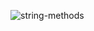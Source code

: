 ![string-methods](https://user-images.githubusercontent.com/61537853/153736393-8c26113d-63ed-4687-80e1-2c7cc0ee8609.png)
